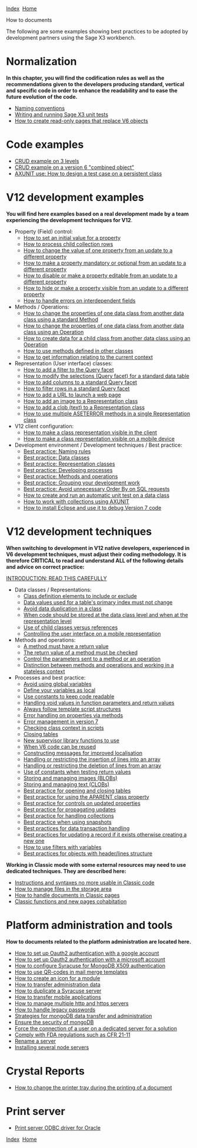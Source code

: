 [Index](index.html)  [Home](getting-started_home.html)

How to documents

The following are some examples showing best practices to be adopted by development partners using the Sage X3 workbench.

# Normalization

**In this chapter, you will find the codification rules as well as the recommendations given to the developers producing standard, vertical and specific code in order to enhance the readability and to ease the future evolution of the code.**

* [Naming conventions](how-to_how-to-naming.html)
* [Writing and running Sage X3 unit tests](how-to_how-to-use-axunit.html)
* [How to create read-only pages that replace V6 objects](how-to_how-to-handle-read-only-pages.html)

# Code examples

* [CRUD example on 3 levels](how-to_how-to-crud-3-levels.html)
* [CRUD example on a version 6 "combined object"](how-to_how-to-crud-combined-object.html)
* [AXUNIT use: How to design a test case on a persistent class](how-to_how-to-test-a-class.html)

# V12 development examples

**You will find here examples based on a real development made by a team experiencing the development techniques for V12**.

* Property (Field) control:  
  + [How to set an initial value for a property](how-to_how-to-set-an-initial-value-for-a-property-field.html)
  + [How to process child collection rows](how-to_how-to-process-child-collection-rows.html)
  + [How to change the value of one property from an update to a different property](how-to_how-to-change-the-value-of-one-property-from-an-update-to-a-different-property.html)
  + [How to make a property mandatory or optional from an update to a different property](how-to_how-to-make-a-property-mandatory-or-optional-from-an-update-to-a-different-property.html)
  + [How to disable or make a property editable from an update to a different property](how-to_how-to-disable-or-make-a-property-editable-from-an-update-to-a-different-property.html)
  + [How to hide or make a property visible from an update to a different property](how-to_how-to-hide-or-make-a-property-visible-from-an-update-to-a-different-property.html)
  + [How to handle errors on interdependent fields](how-to_how-to-handle-errors-on-interdependent-fields.html)
* Methods / Operations:  
  + [How to change the properties of one data class from another data class using a standard Method](how-to_how-to-change-the-properties-of-one-data-class-from-another-data-class-using-a-standard-method.html)
  + [How to change the properties of one data class from another data class using an Operation](how-to_how-to-change-the-properties-of-one-data-class-from-another-data-class-using-an-operation.html)
  + [How to create data for a child class from another data class using an Operation](how-to_how-to-create-data-for-a-child-class-from-another-data-class-using-an-operation.html)
  + [How to use methods defined in other classes](how-to_how-to-use-methods-defined-in-other-classes.html)
  + [How to get information relating to the current context](how-to_how-to-get-information-relating-to-the-current-context.html)
* Representation (User interface) classes:  
  + [How to add a filter to the Query facet](how-to_how-to-add-a-filter-to-the-query-facet.html)
  + [How to modify the selections (Query facet) for a standard data table](how-to_how-to-modify-the-selections-query-facet-for-a-standard-data-table.html)
  + [How to add columns to a standard Query facet](how-to_how-to-add-columns-to-a-standard-query-facet.html)
  + [How to filter rows in a standard Query facet](how-to_how-to-filter-rows-in-a-standard-query-facet.html)
  + [How to add a URL to launch a web page](how-to_how-to-add-a-url-to-launch-a-web-page.html)
  + [How to add an image to a Representation class](how-to_how-to-add-an-image-to-a-representation-class.html)
  + [How to add a clob (text) to a Representation class](how-to_how-to-add-a-clob-text-to-a-representation-class.html)
  + [How to use multiple ASETERROR methods in a single Representation class](how-to_how-to-use-multiple-aseterror-methods-in-a-single-representation-class.html)
* V12 client configuration:  
  + [How to make a class representation visible in the client](how-to_how-to-make-a-class-representation-visible-in-the-client.html)
  + [How to make a class representation visible on a mobile device](how-to_how-to-make-a-class-representation-visible-on-a-mobile-device.html)
* Development environment / Development techniques / Best practice:  
  + [Best practice: Naming rules](how-to_best-practice-naming-rules.html)
  + [Best practice: Data classes](how-to_best-practice-data-classes.html)
  + [Best practice: Representation classes](how-to_best-practice-representation-classes.html)
  + [Best practice: Developing processes](how-to_best-practice-developing-processes.html)
  + [Best practice: Methods and operations](how-to_best-practice-methods-and-operations.html)
  + [Best practice: Grouping your development work](how-to_best-practice-grouping-your-development-work.html)
  + [Best practice: Avoid unnecessary Order By on SQL requests](how-to_best-practice-avoid-order-by.html)
  + [How to create and run an automatic unit test on a data class](how-to_how-to-create-and-run-an-automatic-unit-test-on-a-data-class.html)
  + [How to work with collections using AXUNIT](how-to_how-to-work-with-collections-using-axunit.html)
  + [How to install Eclipse and use it to debug Version 7 code](how-to_how-to-install-eclipse-and-use-it-to-debug-version-7-code.html)

# V12 development techniques

**When switching to development in V12 native developers, experienced in V6 development techniques, must adjust their coding methodology. It is therefore CRITICAL to read and understand ALL of the following details and advice on correct practice:**

[INTRODUCTION: READ THIS CAREFULLY](how-to_tip-version-7-development-techniques-and-examples.html)

* Data classes / Representations:  
  + [Class definition elements to include or exclude](how-to_tip-class-definition-elements-to-include-or-exclude.html)
  + [Data values used for a table's primary index must not change](how-to_tip-data-values-used-for-a-table-s-primary-index-must-not-change.html)
  + [Avoid data duplication in a class](how-to_tip-avoid-data-duplication-in-a-class.html)
  + [When code should be stored at the data class level and when at the representation level](how-to_tip-when-code-should-be-stored-at-the-data-class-level-and-when-at-the-representation-level.html)
  + [Use of child classes versus references](how-to_tip-use-of-child-classes-versus-references.html)
  + [Controlling the user interface on a mobile representation](how-to_tip-controlling-the-user-interface-on-a-mobile-representation.html)
* Methods and operations:  
  + [A method must have a return value](how-to_tip-a-method-must-have-a-return-value.html)
  + [The return value of a method must be checked](how-to_tip-the-return-value-of-a-method-must-be-checked.html)
  + [Control the parameters sent to a method or an operation](how-to_tip-control-the-parameters-sent-to-a-method-or-an-operation.html)
  + [Distinction between methods and operations and working in a stateless context](how-to_tip-distinction-between-methods-and-operations-and-working-in-a-stateless-context.html)
* Processes and best practice:  
  + [Avoid using global variables](how-to_tip-avoid-using-global-variables.html)
  + [Define your variables as local](how-to_tip-define-your-variables-as-local.html)
  + [Use constants to keep code readable](how-to_tip-use-constants-to-keep-code-readable.html)
  + [Handling void values in function parameters and return values](how-to_tip-handling-void-values-in-function-parameters-and-return-values.html)
  + [Always follow template script structures](how-to_tip-always-follow-template-script-structures.html)
  + [Error handling on properties via methods](how-to_tip-error-handling-on-properties-via-methods.html)
  + [Error management in version 7](how-to_tip-error-management-in-version-7.html)
  + [Checking class context in scripts](how-to_tip-checking-class-context-in-scripts.html)
  + [Closing tables](how-to_tip-closing-tables.html)
  + [New supervisor library functions to use](how-to_tip-new-supervisor-library-functions-to-use.html)
  + [When V6 code can be reused](how-to_tip-when-v6-code-can-be-reused.html)
  + [Constructing messages for improved localisation](how-to_tip-constructing-messages-for-improved-localisation.html)
  + [Handling or restricting the insertion of lines into an array](how-to_tip-handling-or-restricting-the-insertion-of-lines-into-an-array.html)
  + [Handling or restricting the deletion of lines from an array](how-to_tip-handling-or-restricting-the-deletion-of-lines-from-an-array.html)
  + [Use of constants when testing return values](how-to_tip-use-of-constants-when-testing-return-values.html)
  + [Storing and managing images (BLOBs)](how-to_tip-storing-and-managing-images.html)
  + [Storing and managing text (CLOBs)](how-to_tip-storing-and-managing-text.html)
  + [Best practice for opening and closing tables](how-to_best-practice-for-opening-and-closing-tables.html)
  + [Best practice for using the APARENT class property](how-to_best-practice-for-using-the-aparent-class-property.html)
  + [Best practice for controls on updated properties](how-to_best-practice-for-controls-on-updated-properties.html)
  + [Best practice for propagating updates](how-to_best-practice-for-propagating-updates.html)
  + [Best practice for handling collections](how-to_best-practice-for-handling-collections.html)
  + [Best practice when using snapshots](how-to_best-practice-when-using-snapshots.html)
  + [Best practices for data transaction handling](how-to_best-practice-for-data-transaction-handling.html)
  + [Best practices for updating a record if it exists otherwise creating a new one](how-to_best-practice-for-updating-a-record-if-it-exists-otherwise-creating-a-new-one.html)
  + [How to use filters with variables](how-to_how-to-use-filter-with-variables.html)
  + [Best practices for objects with header/lines structure](how-to_best-practices-for-header-line-objects-structure.html)

**Working in Classic mode with some external resources may need to use dedicated techniques. They are described here:**

* [Instructions and syntaxes no more usable in Classic code](how-to_tip-instructions-and-syntaxes-no-more-usable-in-classic-code.html)
* [How to manage files in the storage area](how-to_how-to-manage-files-in-the-storage-area.html)
* [How to handle documents in Classic pages](how-to_how-to-handle-documents-in-classic-pages.html)
* [Classic functions and new pages cohabitation](how-to_tip-classic-functions-and-new-pages-cohabitation.html)

# Platform administration and tools

**How to documents related to the platform administration are located here.**

* [How to set up Oauth2 authentication with a google account](how-to_how-to-set-up-gmail-account-sso.html)
* [How to set up Oauth2 authentication with a microsoft account](how-to_how-to-set-up-microsoft-account-sso.html)
* [How to configure Syracuse for MongoDB X509 authentication](how-to_how-to-configure-Syracuse-for-MongoDB-X509-authentication.html)
* [How to use QR-codes in mail merge templates](how-to_how-to-use-qr-codes-in-mail-merge-templates.html)
* [How to create an icon for a module](how-to_how-to-create-an-icon-for-a-module.html)
* [How to transfer administration data](how-to_how-to-transfer-administration-data.html)
* [How to duplicate a Syracuse server](how-to_how-to-duplicate-syracuse-server.html)
* [How to transfer mobile applications](how-to_how-to-copy-mobile-apps.html)
* [How to manage multiple http and https servers](how-to_how-to-manage-multiple-http-and-https-servers.html)
* [How to handle legacy passwords](how-to_how-to-handle-legacy-passwords.html)
* [Strategies for mongoDB data transfer and administration](how-to_how-to-transfer-mongoDB-data.html)
* [Ensure the security of mongoDB](how-to_how-to-secure-mongodb.html)
* [Force the connection of a user on a dedicated server for a solution](how-to_force-main-server-for-connection.html)
* [Comply with FDA regulations such as CFR 21-11](how-to_compliance-to-FDA.html)
* [Rename a server](how-to_how-to-rename-a-server.html)
* [Installing several node servers](how-to_how-to-install-several-node-servers.html)

# Crystal Reports

* [How to change the printer tray during the printing of a document](how-to_tray-change.html)

# Print server

* [Print server ODBC driver for Oracle](how-to_how-to-ODBC.html)

  

[Index](index.html)  [Home](getting-started_home.html)